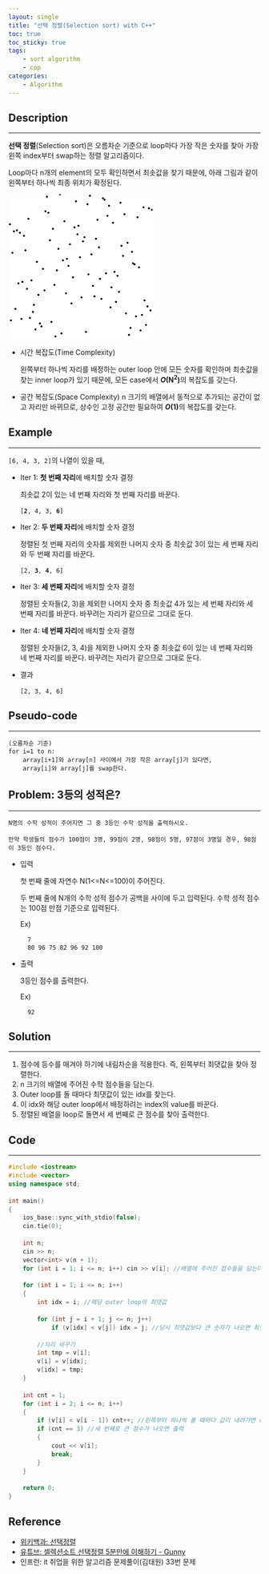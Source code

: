 ```yaml
---
layout: single
title: "선택 정렬(Selection sort) with C++"
toc: true
toc_sticky: true
tags:
	- sort algorithm
    - cpp
categories:
    - Algorithm
---
```


## Description
---
**선택 정렬**(Selection sort)은 오름차순 기준으로 loop마다 가장 작은 숫자를 찾아 가장 왼쪽 index부터 swap하는 정렬 알고리즘이다.

Loop마다 n개의 element의 모두 확인하면서 최솟값을 찾기 때문에, 아래 그림과 같이 왼쪽부터 하나씩 최종 위치가 확정된다.

![selection-sort-animation](https://github.com/ITHwang/ITHwang.github.io/blob/master/_images/20210225-selection-sort-animation.gif?raw=true)

- 시간 복잡도(Time Complexity)

    왼쪽부터 하나씩 자리를 배정하는 outer loop 안에 모든 숫자를 확인하며 최솟값을 찾는 inner loop가 있기 때문에, 모든 case에서 <strong>*O*(N<sup>2</sup>)</strong>의 복잡도를 갖는다.

- 공간 복잡도(Space Complexity)
    n 크기의 배열에서 동적으로 추가되는 공간이 없고 자리만 바뀌므로, 상수인 고정 공간만 필요하여 <strong>*O*(1)</strong>의 복잡도를 갖는다.

## Example
---
`[6, 4, 3, 2]`의 나열이 있을 때,
- Iter 1: **첫 번째 자리**에 배치할 숫자 결정

    최솟값 2이 있는 네 번째 자리와 첫 번째 자리를 바꾼다.

    <code>[<strong>2</strong>, 4, 3, <strong>6</strong>]</code>

- Iter 2: **두 번째 자리**에 배치할 숫자 결정

    정렬된 첫 번째 자리의 숫자를 제외한 나머지 숫자 중 최솟값 3이 있는 세 번째 자리와 두 번째 자리를 바꾼다. 

    <code>[2, <strong>3</strong>, <strong>4</strong>, 6]</code>

- Iter 3: **세 번째 자리**에 배치할 숫자 결정

    정렬된 숫자들(2, 3)을 제외한 나머지 숫자 중 최솟값 4가 있는 세 번째 자리와 세 번째 자리를 바꾼다. 바꾸려는 자리가 같으므로 그대로 둔다.

- Iter 4: **네 번째 자리**에 배치할 숫자 결정

    정렬된 숫자들(2, 3, 4)을 제외한 나머지 숫자 중 최솟값 6이 있는 네 번째 자리와 네 번째 자리를 바꾼다. 바꾸려는 자리가 같으므로 그대로 둔다.

- 결과 

    `[2, 3, 4, 6]`


## Pseudo-code
---
```
(오름차순 기준)
for i=1 to n:
    array[i+1]와 array[n] 사이에서 가장 작은 array[j]가 있다면,
    array[i]와 array[j]를 swap한다.
```

## Problem: 3등의 성적은?
---
    N명의 수학 성적이 주어지면 그 중 3등인 수학 성적을 출력하시오.
    
    만약 학생들의 점수가 100점이 3명, 99점이 2명, 98점이 5명, 97점이 3명일 경우, 98점이 3등인 점수다.

- 입력

    첫 번째 줄에 자연수 N(1<=N<=100)이 주어진다.

    두 번째 줄에 N개의 수학 성적 점수가 공백을 사이에 두고 입력된다. 수학 성적 점수는 100점 만점 기준으로 입력된다.

    Ex)

        7
        80 96 75 82 96 92 100

- 출력

    3등인 점수를 출력한다.

    Ex)

        92

## Solution
---

1. 점수에 등수를 매겨야 하기에 내림차순을 적용한다. 즉, 왼쪽부터 최댓값을 찾아 정렬한다.
2. n 크기의 배열에 주어진 수학 점수들을 담는다.
3. Outer loop를 돌 때마다 최댓값이 있는 idx를 찾는다.
4. 이 idx와 해당 outer loop에서 배정하려는 index의 value를 바꾼다.
5. 정렬된 배열을 loop로 돌면서 세 번째로 큰 점수를 찾아 출력한다.

## Code
---

```cpp
#include <iostream>
#include <vector>
using namespace std;

int main()
{
	ios_base::sync_with_stdio(false);
	cin.tie(0);

	int n;
	cin >> n;
	vector<int> v(n + 1);
	for (int i = 1; i <= n; i++) cin >> v[i]; //배열에 주어진 점수들을 담는다.

	for (int i = 1; i <= n; i++)
	{
		int idx = i; //해당 outer loop의 최댓값

		for (int j = i + 1; j <= n; j++)
			if (v[idx] < v[j]) idx = j; //당시 최댓값보다 큰 숫자가 나오면 최댓값 갱신

        //자리 바꾸기
		int tmp = v[i];
		v[i] = v[idx];
		v[idx] = tmp;
	}

	int cnt = 1;
	for (int i = 2; i <= n; i++)
	{
		if (v[i] < v[i - 1]) cnt++; //왼쪽부터 하나씩 볼 때마다 값이 내려가면 count
		if (cnt == 3) //세 번째로 큰 점수가 나오면 출력
		{
			cout << v[i];
			break;
		}
	}

	return 0;
}
```

## Reference
- [위키백과: 선택정렬](https://ko.wikipedia.org/wiki/%EC%84%A0%ED%83%9D_%EC%A0%95%EB%A0%AC)
- [유튜브: 셀렉션소트 선택정렬 5분만에 이해하기 - Gunny](https://www.youtube.com/watch?v=jtxwQ7ChiII)
- 인프런: it 취업을 위한 알고리즘 문제풀이(김태원) 33번 문제